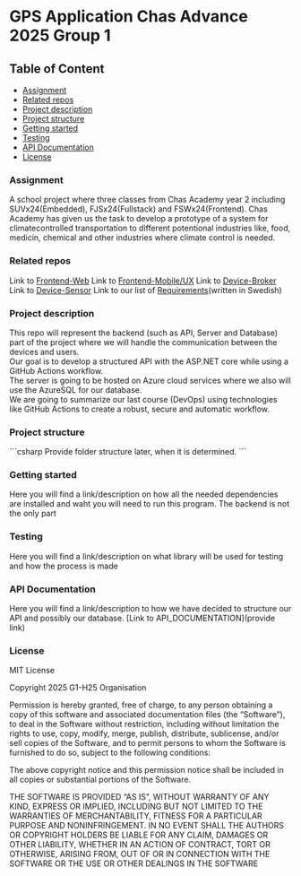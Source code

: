 # GPS Application Chas Advance 2025 Group 1

## Table of Content

- [Assignment](#Assigment)
- [Related repos](#Related-repos)
- [Project description](#Project-description) 
- [Project structure](#Projects-structure)
- [Getting started](#Getting-started)
- [Testing](#Testing)
- [API Documentation](#API-Documentation)
- [License](#License)

### Assignment

A school project where three classes from Chas Academy year 2 including SUVx24(Embedded), FJSx24(Fullstack) and FSWx24(Frontend). Chas Academy has given us the task to develop a prototype of a system for climatecontrolled transportation to different potentional industries like, food, medicin, chemical and other industries where climate control is needed.

### Related repos

Link to [Frontend-Web](https://github.com/G1-H25/Frontend-web)
Link to [Frontend-Mobile/UX](https://github.com/G1-H25/Frontend-mobile)
Link to [Device-Broker](https://github.com/G1-H25/Device-Broker)
Link to [Device-Sensor](https://github.com/G1-H25/Device-Sensor)
Link to our list of [Requirements](https://github.com/G1-H25/Requirements)(written in Swedish)

### Project description

This repo will represent the backend (such as API, Server and Database) part of the project where we will handle the communication between the devices and users.  
Our goal is to develop a structured API with the ASP.NET core while using a GitHub Actions workflow.  
The server is going to be hosted on Azure cloud services where we also will use the AzureSQL for our database.  
We are going to summarize our last course (DevOps) using technologies like GitHub Actions to create a robust, secure and automatic workflow. 

### Project structure

´´´csharp
Provide folder structure later, when it is determined. 
´´´

### Getting started

Here you will find a link/description on how all the needed dependencies are installed and waht you will need to run this program. The backend is not the only part 

### Testing

Here you will find a link/description on what library will be used for testing and how the process is made

### API Documentation

Here you will find a link/description to how we have decided to structure our API and possibly our database.
[Link to API_DOCUMENTATION](provide link)

### License 

MIT License

Copyright 2025 G1-H25 Organisation

Permission is hereby granted, free of charge, to any person obtaining a copy of this software and associated documentation files (the “Software”), to deal in the Software without restriction, including without limitation the rights to use, copy, modify, merge, publish, distribute, sublicense, and/or sell copies of the Software, and to permit persons to whom the Software is furnished to do so, subject to the following conditions:

The above copyright notice and this permission notice shall be included in all copies or substantial portions of the Software.

THE SOFTWARE IS PROVIDED “AS IS”, WITHOUT WARRANTY OF ANY KIND, EXPRESS OR IMPLIED, INCLUDING BUT NOT LIMITED TO THE WARRANTIES OF MERCHANTABILITY, FITNESS FOR A PARTICULAR PURPOSE AND NONINFRINGEMENT. IN NO EVENT SHALL THE AUTHORS OR COPYRIGHT HOLDERS BE LIABLE FOR ANY CLAIM, DAMAGES OR OTHER LIABILITY, WHETHER IN AN ACTION OF CONTRACT, TORT OR OTHERWISE, ARISING FROM, OUT OF OR IN CONNECTION WITH THE SOFTWARE OR THE USE OR OTHER DEALINGS IN THE SOFTWARE



